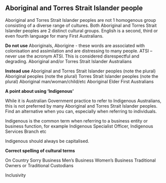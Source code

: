 ## Aboriginal and Torres Strait Islander people
Aboriginal and Torres Strait Islander peoples are not 1 homogenous group consisting of a diverse range of cultures. Both Aboriginal and Torres Strait Islander peoples are 2 distinct cultural groups. English is a second, third or even fourth language for many First Australians.

**Do not use**
Aboriginals, Aborigine - these words are associated with colonisation and assimilation and are distressing to many people.
ATSI – never use the acronym ATSI. This is considered disrespectful and degrading.
Aboriginal and/or Torres Strait Islander Australians

**Instead use**
Aboriginal and Torres Strait Islander peoples (note the plural)
Aboriginal peoples (note the plural)
Torres Strait Islander peoples (note the plural)
Aboriginal man/woman/child/etc
Aboriginal Elder
First Australians

**A point about using ‘Indigenous’**

While it is Australian Government practice to refer to Indigenous Australians, this is not preferred by many Aboriginal and Torres Strait Islander peoples. Find an alternative when you can, especially when referring to individuals.

Indigenous is the common term when referring to a business entity or business function, for example Indigenous Specialist Officer, Indigenous Services Branch etc

Indigenous should always be capitalised.

**Correct spelling of cultural terms**

On Country
Sorry Business
Men’s Business
Women’s Business
Traditional Owners or Traditional Custodians

Inclusivity



